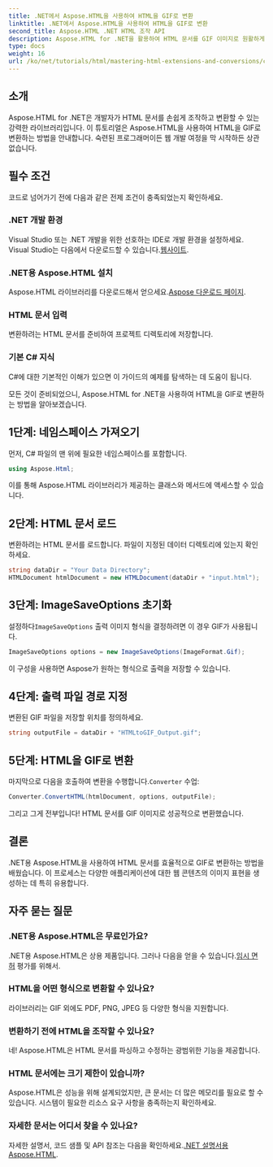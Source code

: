 ```yaml
---
title: .NET에서 Aspose.HTML을 사용하여 HTML을 GIF로 변환
linktitle: .NET에서 Aspose.HTML을 사용하여 HTML을 GIF로 변환
second_title: Aspose.HTML .NET HTML 조작 API
description: Aspose.HTML for .NET을 활용하여 HTML 문서를 GIF 이미지로 원활하게 변환하는 방법을 알아보세요. 이 포괄적인 가이드는 단계별 가이드를 안내합니다.
type: docs
weight: 16
url: /ko/net/tutorials/html/mastering-html-extensions-and-conversions/converting-html-to-gif/
---
```

## 소개

Aspose.HTML for .NET은 개발자가 HTML 문서를 손쉽게 조작하고 변환할 수 있는 강력한 라이브러리입니다. 이 튜토리얼은 Aspose.HTML을 사용하여 HTML을 GIF로 변환하는 방법을 안내합니다. 숙련된 프로그래머이든 웹 개발 여정을 막 시작하든 상관없습니다.

## 필수 조건

코드로 넘어가기 전에 다음과 같은 전제 조건이 충족되었는지 확인하세요.

### .NET 개발 환경 

 Visual Studio 또는 .NET 개발을 위한 선호하는 IDE로 개발 환경을 설정하세요. Visual Studio는 다음에서 다운로드할 수 있습니다.[웹사이트](https://visualstudio.microsoft.com/downloads/).

### .NET용 Aspose.HTML 설치

 Aspose.HTML 라이브러리를 다운로드해서 얻으세요.[Aspose 다운로드 페이지](https://releases.aspose.com/html/net/).

### HTML 문서 입력

변환하려는 HTML 문서를 준비하여 프로젝트 디렉토리에 저장합니다.

### 기본 C# 지식

C#에 대한 기본적인 이해가 있으면 이 가이드의 예제를 탐색하는 데 도움이 됩니다.

모든 것이 준비되었으니, Aspose.HTML for .NET을 사용하여 HTML을 GIF로 변환하는 방법을 알아보겠습니다.

## 1단계: 네임스페이스 가져오기

먼저, C# 파일의 맨 위에 필요한 네임스페이스를 포함합니다.

```csharp
using Aspose.Html;
```

이를 통해 Aspose.HTML 라이브러리가 제공하는 클래스와 메서드에 액세스할 수 있습니다.

## 2단계: HTML 문서 로드

변환하려는 HTML 문서를 로드합니다. 파일이 지정된 데이터 디렉토리에 있는지 확인하세요.

```csharp
string dataDir = "Your Data Directory";
HTMLDocument htmlDocument = new HTMLDocument(dataDir + "input.html");
```

## 3단계: ImageSaveOptions 초기화

 설정하다`ImageSaveOptions` 출력 이미지 형식을 결정하려면 이 경우 GIF가 사용됩니다.

```csharp
ImageSaveOptions options = new ImageSaveOptions(ImageFormat.Gif);
```

이 구성을 사용하면 Aspose가 원하는 형식으로 출력을 저장할 수 있습니다.

## 4단계: 출력 파일 경로 지정

변환된 GIF 파일을 저장할 위치를 정의하세요.

```csharp
string outputFile = dataDir + "HTMLtoGIF_Output.gif";
```

## 5단계: HTML을 GIF로 변환

 마지막으로 다음을 호출하여 변환을 수행합니다.`Converter` 수업:

```csharp
Converter.ConvertHTML(htmlDocument, options, outputFile);
```

그리고 그게 전부입니다! HTML 문서를 GIF 이미지로 성공적으로 변환했습니다.

## 결론

.NET용 Aspose.HTML을 사용하여 HTML 문서를 효율적으로 GIF로 변환하는 방법을 배웠습니다. 이 프로세스는 다양한 애플리케이션에 대한 웹 콘텐츠의 이미지 표현을 생성하는 데 특히 유용합니다.

## 자주 묻는 질문

### .NET용 Aspose.HTML은 무료인가요?  
 .NET용 Aspose.HTML은 상용 제품입니다. 그러나 다음을 얻을 수 있습니다.[임시 면허](https://purchase.conholdate.com/temporary-license/) 평가를 위해서.

### HTML을 어떤 형식으로 변환할 수 있나요?  
라이브러리는 GIF 외에도 PDF, PNG, JPEG 등 다양한 형식을 지원합니다.

### 변환하기 전에 HTML을 조작할 수 있나요?  
네! Aspose.HTML은 HTML 문서를 파싱하고 수정하는 광범위한 기능을 제공합니다.

### HTML 문서에는 크기 제한이 있습니까?  
Aspose.HTML은 성능을 위해 설계되었지만, 큰 문서는 더 많은 메모리를 필요로 할 수 있습니다. 시스템이 필요한 리소스 요구 사항을 충족하는지 확인하세요.

### 자세한 문서는 어디서 찾을 수 있나요?  
 자세한 설명서, 코드 샘플 및 API 참조는 다음을 확인하세요.[.NET 설명서용 Aspose.HTML](https://reference.aspose.com/html/net/).